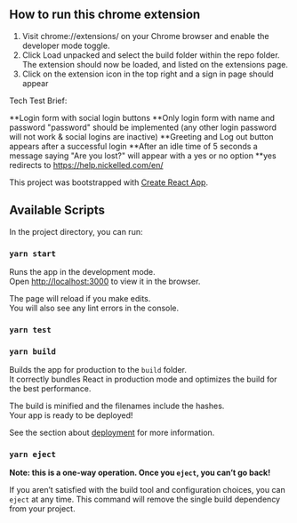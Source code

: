 

## How to run this chrome extension

 1. Visit chrome://extensions/ on your Chrome browser and enable the developer mode toggle.
 2. Click Load unpacked and select the build folder within the repo folder. The extension should now be loaded, and listed on the extensions page. 
 3. Click on the extension icon in the top right and a sign in page should appear


Tech Test Brief:

**Login form with social login buttons
**Only login form with name and password "password" should be implemented (any other login password will not work & social logins are inactive)
**Greeting and Log out button appears after a successful login
**After an idle time of 5 seconds a message saying "Are you lost?" will appear with a yes or no option
**yes redirects to https://help.nickelled.com/en/



This project was bootstrapped with [Create React App](https://github.com/facebook/create-react-app).

## Available Scripts

In the project directory, you can run:

### `yarn start`

Runs the app in the development mode.\
Open [http://localhost:3000](http://localhost:3000) to view it in the browser.

The page will reload if you make edits.\
You will also see any lint errors in the console.

### `yarn test`

### `yarn build`

Builds the app for production to the `build` folder.\
It correctly bundles React in production mode and optimizes the build for the best performance.

The build is minified and the filenames include the hashes.\
Your app is ready to be deployed!

See the section about [deployment](https://facebook.github.io/create-react-app/docs/deployment) for more information.

### `yarn eject`

**Note: this is a one-way operation. Once you `eject`, you can’t go back!**

If you aren’t satisfied with the build tool and configuration choices, you can `eject` at any time. This command will remove the single build dependency from your project.
